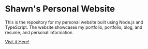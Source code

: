 # Shawn's Personal Website

This is the repository for my personal website built using Node.js and TypeScript. The website showcases my portfolio, portfolio, blog, and resume, and personal information.


[Visit it Here!](https://shawns-site-sgill33s-projects.vercel.app/)

